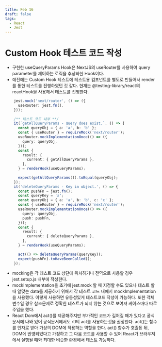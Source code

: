 ```yaml
---
title: Feb 16
draft: false
tags:
  - React
  - Jest
---
```

# Custom Hook 테스트 코드 작성

- 구현한 useQueryParams Hook은 NextJS의 useRouter를 사용하여 query parameter를 제어하는 로직을 추상화한 Hook이다.
- 예전에는 Custom Hook 테스트에 테스트용 컴포넌트를 별도로 만들어서 render를 통한 테스트를 진행하였던 것 같다. 현재는 @testing-library/react의 reactHook을 사용해서 테스트를 진행한다.
```typescript
	jest.mock('next/router', () => ({  
	  useRouter: jest.fn(),  
	}));
	
	/** 테스트 코드 내부 **/
	it(`getAllQueryParams - Query does exist.`, () => {  
	  const queryObj = { a: 'a', b: 'b' };  
	  const { useRouter } = requireMock('next/router');  
	  useRouter.mockImplementationOnce(() => ({  
	    query: queryObj,  
	  }));  
	  const {  
	    result: {  
	      current: { getAllQueryParams },  
	    },  
	  } = renderHook(useQueryParams);  
	  
	  expect(getAllQueryParams()).toEqual(queryObj);  
	});
	it('deleteQueryParams - Key in object.', () => {  
	  const pushFn = jest.fn();  
	  const queryKey = 'a';  
	  const queryObj = { a: 'a', b: 'b', c: 'c' };  
	  const { useRouter } = requireMock('next/router');  
	  useRouter.mockImplementationOnce(() => ({  
	    query: queryObj,  
	    push: pushFn,  
	  }));  
	  const {  
	    result: {  
	      current: { deleteQueryParams },  
	    },  
	  } = renderHook(useQueryParams);  
	  
	  act(() => deleteQueryParams(queryKey));  
	  expect(pushFn).toHaveBeenCalled();  
	});
```
- mocking은 각 테스트 코드 상단에 위치하거나 전역으로 사용할 경우 jest.setup.js 내부에 작성한다.
- mockImplementation을 초기에 jest.mock 할 때 지정할 수도 있으나 테스트 할 때 알맞는 data를 제공하기 위해서 각 테스트 코드 내에서 mockImplementation을 사용했다. 이렇게 사용하면 유동성있게 테스트코드 작성이 가능하다. 또한 객체 변수일 경우 참조문제로 정확한 테스트가 되지 않는 것으로 보여져 케이스마다 따로 주입을 했다.
- React Dom에서 act()를 제공해주지만 부가적인 코드가 길어질 때가 있다고 공식문서에 나와 있어 공식문서에서도 rtl의 act를 사용하는것을 권장한다. act()는 함수를 인자로 받아 가상의 DOM에 적용하는 역할을 한다. act() 함수가 호출된 뒤, DOM에 반영되었다고 가정하고 그 다음 코드를 사용할 수 있어 React가 브라우저에서 실행될 떄와 최대한 비슷한 환경에서 테스트 가능하다.